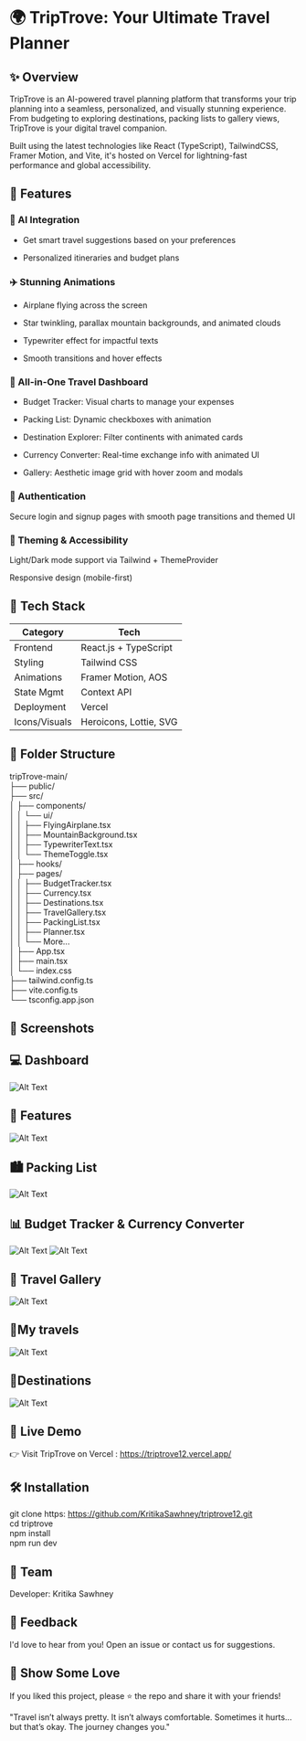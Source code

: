 # 🌍<b> TripTrove: Your Ultimate Travel Planner </b>

## ✨<b> Overview </b>

TripTrove is an AI-powered travel planning platform that transforms your trip planning into a seamless, personalized, and visually stunning experience. From budgeting to exploring destinations, packing lists to gallery views, TripTrove is your digital travel companion.

Built using the latest technologies like React (TypeScript), TailwindCSS, Framer Motion, and Vite, it's hosted on Vercel for lightning-fast performance and global accessibility.

## 🎯<b> Features </b>

### 🧠 AI Integration

- Get smart travel suggestions based on your preferences

- Personalized itineraries and budget plans

### ✈️ Stunning Animations

- Airplane flying across the screen

- Star twinkling, parallax mountain backgrounds, and animated clouds

- Typewriter effect for impactful texts

- Smooth transitions and hover effects

### 🧳 All-in-One Travel Dashboard

- Budget Tracker: Visual charts to manage your expenses

- Packing List: Dynamic checkboxes with animation

- Destination Explorer: Filter continents with animated cards

- Currency Converter: Real-time exchange info with animated UI

- Gallery: Aesthetic image grid with hover zoom and modals

### 🔐 Authentication

Secure login and signup pages with smooth page transitions and themed UI

### 🌙 Theming & Accessibility

Light/Dark mode support via Tailwind + ThemeProvider

Responsive design (mobile-first)

## 🔧 <b> Tech Stack </b>

| Category                   | Tech                                      | 
|-----------------------------|---------------------------------------------------|
| Frontend                     | React.js + TypeScript                     
| Styling                      | Tailwind CSS                      
| Animations                   | Framer Motion, AOS                                 
| State Mgmt                   | Context API                        
| Deployment                   | Vercel                          
| Icons/Visuals                | Heroicons, Lottie, SVG                                  


## 📁 <b> Folder Structure </b>

tripTrove-main/ <br>
├── public/ <br>
├── src/ <br>
│   ├── components/ <br>
│   │   └── ui/ <br>
│   │       ├── FlyingAirplane.tsx <br>
│   │       ├── MountainBackground.tsx <br>
│   │       ├── TypewriterText.tsx <br>
│   │       └── ThemeToggle.tsx <br>
│   ├── hooks/ <br>
│   ├── pages/ <br>
│   │   ├── BudgetTracker.tsx <br>
│   │   ├── Currency.tsx <br>
│   │   ├── Destinations.tsx <br>
│   │   ├── TravelGallery.tsx <br>
│   │   ├── PackingList.tsx <br>
│   │   ├── Planner.tsx <br>
│   │   └── More... <br>
│   ├── App.tsx <br>
│   ├── main.tsx <br>
│   └── index.css <br>
├── tailwind.config.ts <br>
├── vite.config.ts <br>
└── tsconfig.app.json <br>

## 📸 <b> Screenshots </b>

## 💻 Dashboard
![Alt Text](./images%20for%20readme/dashboard.png)




## 🌄 Features
![Alt Text](./images%20for%20readme/features_page.png)




## 🏙️ Packing List
![Alt Text](./images%20for%20readme/packing_list.png)



## 📊 Budget Tracker & Currency Converter
![Alt Text](./images%20for%20readme/currency_convertor.png)
![Alt Text](./images%20for%20readme/budget_tracker.png)


## 📸 Travel Gallery
![Alt Text](./images%20for%20readme/travel_gallery.png)

## 🌄My travels
![Alt Text](./images%20for%20readme/my_travels.png)


## 🌟Destinations 
![Alt Text](./images%20for%20readme/destinations.png)
## 🚀 Live Demo

👉 Visit TripTrove on Vercel : https://triptrove12.vercel.app/

## 🛠️ <b> Installation </b>

git clone https: https://github.com/KritikaSawhney/triptrove12.git <br>
cd triptrove <br>
npm install <br>
npm run dev <br>

## 🤝<b> Team </b>

Developer: Kritika Sawhney


## 💬 Feedback

I'd love to hear from you! Open an issue or contact us for suggestions.

## 📢 Show Some Love

If you liked this project, please ⭐ the repo and share it with your friends! <br>

"Travel isn’t always pretty. It isn’t always comfortable. Sometimes it hurts... but that’s okay. The journey changes you."

